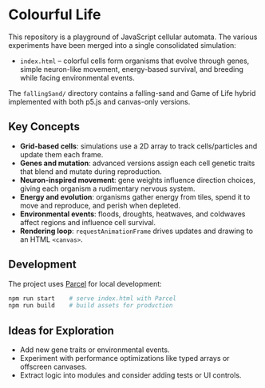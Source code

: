 # Colourful Life

This repository is a playground of JavaScript cellular automata.  The various experiments have been merged into a single consolidated simulation:

- `index.html` – colorful cells form organisms that evolve through genes, simple neuron-like movement, energy-based survival, and breeding while facing environmental events.

The `fallingSand/` directory contains a falling-sand and Game of Life hybrid implemented with both p5.js and canvas-only versions.

## Key Concepts

- **Grid-based cells**: simulations use a 2D array to track cells/particles and update them each frame.
- **Genes and mutation**: advanced versions assign each cell genetic traits that blend and mutate during reproduction.
- **Neuron-inspired movement**: gene weights influence direction choices, giving each organism a rudimentary nervous system.
- **Energy and evolution**: organisms gather energy from tiles, spend it to move and reproduce, and perish when depleted.
- **Environmental events**: floods, droughts, heatwaves, and coldwaves affect regions and influence cell survival.
- **Rendering loop**: `requestAnimationFrame` drives updates and drawing to an HTML `<canvas>`.

## Development

The project uses [Parcel](https://parceljs.org/) for local development:

```bash
npm run start    # serve index.html with Parcel
npm run build    # build assets for production
```

## Ideas for Exploration

- Add new gene traits or environmental events.
- Experiment with performance optimizations like typed arrays or offscreen canvases.
- Extract logic into modules and consider adding tests or UI controls.

